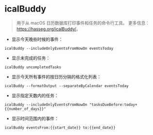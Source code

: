 # icalBuddy

> 用于从 macOS 日历数据库打印事件和任务的命令行工具。
> 更多信息：<https://hasseg.org/icalBuddy/>。

- 显示今天晚些时候的事件：

`icalBuddy --includeOnlyEventsFromNowOn eventsToday`

- 显示未完成的任务：

`icalBuddy uncompletedTasks`

- 显示今天所有事件的按日历分隔的格式化列表：

`icalBuddy --formatOutput --separateByCalendar eventsToday`

- 显示指定天数内的任务：

`icalBuddy --includeOnlyEventsFromNowOn "tasksDueBefore:today+{{number_of_days}}"`

- 显示时间范围内的事件：

`icalBuddy eventsFrom:{{start_date}} to:{{end_date}}`